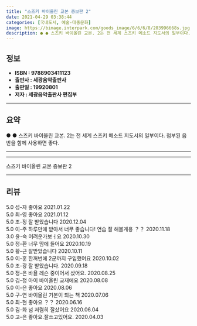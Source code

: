 ```yaml
---
title: "스즈키 바이올린 교본 증보판 2"
date: 2021-04-29 03:38:44
categories: [국내도서, 예술-대중문화]
image: https://bimage.interpark.com/goods_image/6/6/6/8/203996668s.jpg
description: ● ● 스즈키 바이올린 교본. 2는 전 세계 스즈키 메소드 지도서의 일부이다. 첨부된 음반을 함께 사용하면 좋다.
---
```


## **정보**

- **ISBN : 9788903411123**
- **출판사 : 세광음악출판사**
- **출판일 : 19920801**
- **저자 : 세광음악출판사 편집부**

------



## **요약**

●  ●  스즈키 바이올린 교본. 2는 전 세계 스즈키 메소드 지도서의 일부이다. 첨부된 음반을 함께 사용하면 좋다.

------



------


스즈키 바이올린 교본 증보판 2 

------


## **리뷰** 

5.0 성-자 좋아요 2021.01.22 <br/>5.0 최-영 좋아요 2021.01.12 <br/>5.0 조-정 잘 받았습니다 2020.12.04 <br/>5.0 이-주 하루만에 받아서 너무 좋습니다! 
연습 잘 해볼게용 ？？ 2020.11.18 <br/>3.0 윤-숙 어려운가보ㅓ요 2020.10.30 <br/>5.0 정-환 너무 맘에 들어요 2020.10.19 <br/>5.0 황-근 잘받았습니다 2020.10.11 <br/>5.0 이-훈 한꺼번에 2군까지 구입했어요 2020.10.02 <br/>5.0 조-광 잘 받았습니다. 2020.09.18 <br/>5.0 정-은 바욜 레슨 중이어서 샀어요. 2020.08.25 <br/>5.0 김-정 아이 바이올린 교재에요 2020.08.08 <br/>5.0 이-은 좋아요  2020.08.06 <br/>5.0 구-연 바이올린 기본이 되는 책
 2020.07.06 <br/>5.0 최-현 좋아요 ？？  2020.06.16 <br/>5.0 김-화 넘 저렴히 잘샀어요 2020.06.04 <br/>5.0 고-은 좋아요.잘쓰고있어요. 2020.04.03 <br/>